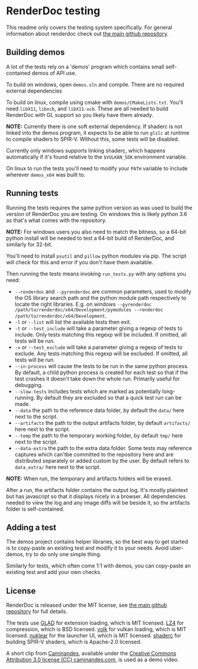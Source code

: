# RenderDoc testing

This readme only covers the testing system specifically. For general information about renderdoc check out [the main github repository](https://github.com/baldurk/renderdoc).

## Building demos

A lot of the tests rely on a 'demos' program which contains small self-contained demos of API use.

To build on windows, open `demos.sln` and compile. There are no required external dependencies

To build on linux, compile using cmake with `demos/CMakeLists.txt`. You'll need `libX11`, `libxcb`, and `libX11-xcb`. These are all needed to build RenderDoc with GL support so you likely have them already.

**NOTE:** Currently there is one soft external dependency. If shaderc is not linked into the demos program, it expects to be able to run `glslc` at runtime to compile shaders to SPIR-V. Without this, some tests will be disabled.

Currently only windows supports linking shaderc, which happens automatically if it's found relative to the `$VULKAN_SDK` environment variable.

On linux to run the tests you'll need to modify your `PATH` variable to include wherever `demos_x64` was built to.

## Running tests

Running the tests requires the same python version as was used to build the version of RenderDoc you are testing. On windows this is likely python 3.6 as that's what comes with the repository.

**NOTE:** For windows users you also need to match the bitness, so a 64-bit python install will be needed to test a 64-bit build of RenderDoc, and similarly for 32-bit.

You'll need to install `psutil` and `pillow` python modules via pip. The script will check for this and error if you don't have them available.

Then running the tests means invoking `run_tests.py` with any options you need:

* `--renderdoc` and `--pyrenderdoc` are common parameters, used to modify the OS library search path and the python module path respectively to locate the right libraries. E.g. on windows `--pyrenderdoc /path/to/renderdoc/x64/Development/pymodules --renderdoc /path/to/renderdoc/x64/Development`.
* `-l` or `--list` will list the available tests then exit.
* `-t` or `--test_include` will take a parameter giving a regexp of tests to include. Only tests matching this regexp will be included. If omitted, all tests will be run.
* `-x` or `--test_exclude` will take a parameter giving a regexp of tests to exclude. Any tests matching this regexp will be excluded. If omitted, all tests will be run.
* `--in-process` will cause the tests to be run in the same python process. By default, a child python process is created for each test so that if the test crashes it doesn't take down the whole run. Primarily useful for debugging.
* `--slow-tests` includes tests which are marked as potentially long-running. By default they are excluded so that a quick test run can be made.
* `--data` the path to the reference data folder, by default the `data/` here next to the script.
* `--artifacts` the path to the output artifacts folder, by default `artifacts/` here next to the script.
* `--temp` the path to the temporary working folder, by default `tmp/` here next to the script.
* `--data-extra` the path to the extra data folder. Some tests may reference captures which can'tbe committed to the repository here and are distributed separately or added custom by the user. By default refers to `data_extra/` here next to the script.

**NOTE:** When run, the temporary and artifacts folders will be erased.

After a run, the artifacts folder contains the output log. It's mostly plaintext but has javascript so that it displays nicely in a browser. All dependencies needed to view the log and any image diffs will be beside it, so the artifacts folder is self-contained.

## Adding a test

The demos project contains helper libraries, so the best way to get started is to copy-paste an existing test and modify it to your needs. Avoid uber-demos, try to do only one simple thing.

Similarly for tests, which often come 1:1 with demos, you can copy-paste an existing test and add your own checks.

License
--------------

RenderDoc is released under the MIT license, see [the main github repository](https://github.com/baldurk/renderdoc) for full details.

The tests use [GLAD](https://github.com/Dav1dde/glad) for extension loading, which is MIT licensed. [LZ4](https://github.com/lz4/lz4) for compression, which is BSD licensed. [volk](https://github.com/zeux/volk) for vulkan loading, which is MIT licensed. [nuklear](https://github.com/vurtun/nuklear) for the launcher UI, which is MIT licensed. [shaderc](https://github.com/google/shaderc) for building SPIR-V shaders, which is Apache-2.0 licensed.

A short clip from [Caminandes](http://www.caminandes.com/), available under the [Creative Commons Attribution 3.0 license (CC) caminandes.com](http://www.caminandes.com/sharing/), is used as a demo video.
